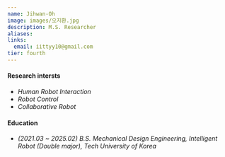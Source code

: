 ```yaml
---
name: Jihwan-Oh 
image: images/오지환.jpg
description: M.S. Researcher
aliases:
links:
  email: iittyy10@gmail.com
tier: fourth
---
```

#### **Research intersts**
- *Human Robot Interaction*
- *Robot Control*
- *Collaborative Robot*


#### **Education**
- *(2021.03 ~ 2025.02) B.S. Mechanical Design Engineering, Intelligent Robot (Double major), Tech University of Korea*






